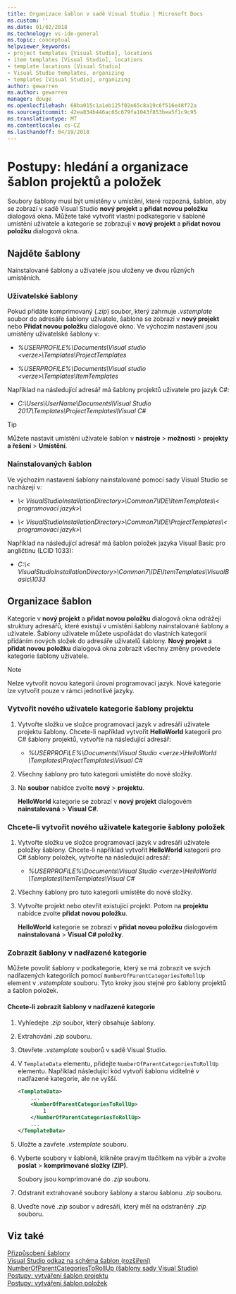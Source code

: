 ```yaml
---
title: Organizace šablon v sadě Visual Studio | Microsoft Docs
ms.custom: ''
ms.date: 01/02/2018
ms.technology: vs-ide-general
ms.topic: conceptual
helpviewer_keywords:
- project templates [Visual Studio], locations
- item templates [Visual Studio], locations
- template locations [Visual Studio]
- Visual Studio templates, organizing
- templates [Visual Studio], organizing
author: gewarren
ms.author: gewarren
manager: douge
ms.openlocfilehash: 68ba015c1a1eb125f02e65c8a19c6f516e48f72a
ms.sourcegitcommit: 42ea834b446ac65c679fa1043f853bea5f1c9c95
ms.translationtype: MT
ms.contentlocale: cs-CZ
ms.lasthandoff: 04/19/2018
---
```

# <a name="how-to-locate-and-organize-project-and-item-templates"></a>Postupy: hledání a organizace šablon projektů a položek

Soubory šablony musí být umístěny v umístění, které rozpozná, šablon, aby se zobrazí v sadě Visual Studio **nový projekt** a **přidat novou položku** dialogová okna. Můžete také vytvořit vlastní podkategorie v šabloně umístění uživatele a kategorie se zobrazují v **nový projekt** a **přidat novou položku** dialogová okna.

## <a name="locate-templates"></a>Najděte šablony

Nainstalované šablony a uživatele jsou uloženy ve dvou různých umístěních.

### <a name="user-templates"></a>Uživatelské šablony

Pokud přidáte komprimovaný (*.zip*) soubor, který zahrnuje *.vstemplate* soubor do adresáře šablony uživatele, šablona se zobrazí v **nový projekt** nebo  **Přidat novou položku** dialogové okno. Ve výchozím nastavení jsou umístěny uživatelské šablony v:

- *%USERPROFILE%\Documents\Visual studio \<verze\>\Templates\ProjectTemplates*

- *%USERPROFILE%\Documents\Visual studio \<verze\>\Templates\ItemTemplates*

Například na následující adresář má šablony projektů uživatele pro jazyk C#:

- *C:\Users\UserName\Documents\Visual Studio 2017\Templates\ProjectTemplates\Visual C#*

> [!TIP]
> Můžete nastavit umístění uživatele šablon v **nástroje** > **možnosti** > **projekty a řešení**  >   **Umístění**.

### <a name="installed-templates"></a>Nainstalovaných šablon

Ve výchozím nastavení šablony nainstalované pomocí sady Visual Studio se nacházejí v:

- *\\< VisualStudioInstallationDirectory\>\Common7\IDE\ItemTemplates\\< programovací jazyk\>\\<Locale ID>*

- *\\< VisualStudioInstallationDirectory\>\Common7\IDE\ProjectTemplates\\< programovací jazyk\>\\<Locale ID>*

Například na následující adresář má šablon položek jazyka Visual Basic pro angličtinu (LCID 1033):

- *C:\\< VisualStudioInstallationDirectory\>\Common7\IDE\ItemTemplates\VisualBasic\1033*

## <a name="organize-templates"></a>Organizace šablon

Kategorie v **nový projekt** a **přidat novou položku** dialogová okna odrážejí struktury adresářů, které existují v umístění šablony nainstalované šablony a uživatele. Šablony uživatele můžete uspořádat do vlastních kategorií přidáním nových složek do adresáře uživatelů šablony. **Nový projekt** a **přidat novou položku** dialogová okna zobrazit všechny změny provedete kategorie šablony uživatele.

> [!NOTE]
> Nelze vytvořit novou kategorii úrovni programovací jazyk. Nové kategorie lze vytvořit pouze v rámci jednotlivé jazyky.

### <a name="to-create-new-user-project-template-categories"></a>Vytvořit nového uživatele kategorie šablony projektu

1. Vytvořte složku ve složce programovací jazyk v adresáři uživatele projektu šablony. Chcete-li například vytvořit **HelloWorld** kategorii pro C# šablony projektů, vytvořte na následující adresář:

    - *\%USERPROFILE%\Documents\Visual Studio \<verze\>\HelloWorld \Templates\ProjectTemplates\Visual C#*

1. Všechny šablony pro tuto kategorii umístěte do nové složky.

1. Na **soubor** nabídce zvolte **nový** > **projektu**.

   **HelloWorld** kategorie se zobrazí v **nový projekt** dialogovém **nainstalovaná** > **Visual C#**.

### <a name="to-create-new-user-item-template-categories"></a>Chcete-li vytvořit nového uživatele kategorie šablony položek

1. Vytvořte složku ve složce programovací jazyk v adresáři uživatele položky šablony. Chcete-li například vytvořit **HelloWorld** kategorii pro C# šablony položek, vytvořte na následující adresář:

    - *\%USERPROFILE%\Documents\Visual Studio \<verze\>\HelloWorld \Templates\ItemTemplates\Visual C#*

1. Všechny šablony pro tuto kategorii umístěte do nové složky.

1. Vytvořte projekt nebo otevřít existující projekt. Potom na **projektu** nabídce zvolte **přidat novou položku**.

   **HelloWorld** kategorie se zobrazí v **přidat novou položku** dialogovém **nainstalovaná** > **Visual C# položky**.

### <a name="display-templates-in-parent-categories"></a>Zobrazit šablony v nadřazené kategorie

Můžete povolit šablony v podkategorie, který se má zobrazit ve svých nadřazených kategoriích pomocí `NumberOfParentCategoriesToRollUp` element v *.vstemplate* souboru. Tyto kroky jsou stejné pro šablony projektů a šablon položek.

#### <a name="to-display-templates-in-parent-categories"></a>Chcete-li zobrazit šablony v nadřazené kategorie

1. Vyhledejte *.zip* soubor, který obsahuje šablony.

1. Extrahování *.zip* souboru.

1. Otevřete *.vstemplate* souborů v sadě Visual Studio.

1. V `TemplateData` elementu, přidejte `NumberOfParentCategoriesToRollUp` elementu. Například následující kód vytvoří šablonu viditelné v nadřazené kategorie, ale ne vyšší.

    ```xml
    <TemplateData>
        ...
        <NumberOfParentCategoriesToRollUp>
            1
        </NumberOfParentCategoriesToRollUp>
        ...
    </TemplateData>
    ```

1. Uložte a zavřete *.vstemplate* souboru.

1. Vyberte soubory v šabloně, klikněte pravým tlačítkem na výběr a zvolte **poslat** > **komprimované složky (ZIP)**.

   Soubory jsou komprimované do *.zip* souboru.

1. Odstranit extrahované soubory šablony a starou šablonu *.zip* souboru.

1. Uveďte nové *.zip* soubor v adresáři, který měl na odstraněný *.zip* souboru.

## <a name="see-also"></a>Viz také

[Přizpůsobení šablony](../ide/customizing-project-and-item-templates.md)  
[Visual Studio odkaz na schéma šablon (rozšíření)](../extensibility/visual-studio-template-schema-reference.md)  
[NumberOfParentCategoriesToRollUp (šablony sady Visual Studio)](../extensibility/numberofparentcategoriestorollup-visual-studio-templates.md)  
[Postupy: vytváření šablon projektu](../ide/how-to-create-project-templates.md)  
[Postupy: vytváření šablon položek](../ide/how-to-create-item-templates.md)
